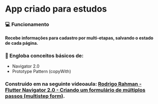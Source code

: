 # App criado para estudos

### :computer: Funcionamento

#### Recebe informações para cadastro por multi-etapas, salvando o estado de cada página.

### :book: Engloba conceitos básicos de:

- Navigator 2.0
- Prototype Pattern (copyWith)

### Construído em na seguinte vídeoaula: [Rodrigo Rahman - Flutter Navigator 2.0 - Criando um formulário de múltiplos passos (multistep form)](https://www.youtube.com/@rodrigorahman).